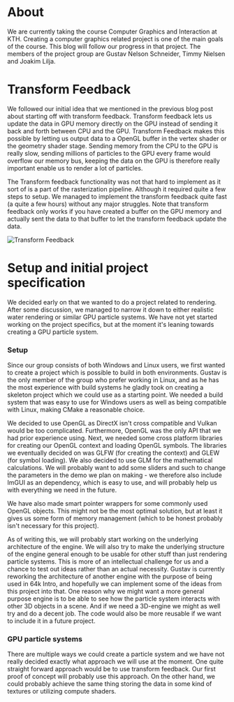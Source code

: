 About
=====

We are currently taking the course Computer Graphics and Interaction
at KTH.  Creating a computer graphics related project is one of the
main goals of the course. This blog will follow our progress in that
project. The members of the project group are Gustav Nelson Schneider,
Timmy Nielsen and Joakim Lilja.

Transform Feedback
==================
We followed our initial idea that we mentioned in the previous blog
post about starting off with transform feedback. Transform feedback
lets us update the data in GPU memory directly on the GPU instead of
sending it back and forth between CPU and the GPU. Transform Feedback
makes this possible by letting us output data to a OpenGL buffer in
the vertex shader or the geometry shader stage. Sending memory from
the CPU to the GPU is really slow, sending millions of particles to
the GPU every frame would overflow our memory bus, keeping the data on
the GPU is therefore really important enable us to render a lot of
particles.

The Transform feedback functionality was not that hard to implement as
it sort of is a part of the rasterization pipeline. Although it
required quite a few steps to setup. We managed to implement the
transform feedback quite fast (a quite a few hours) without any major
struggles. Note that transform feedback only works if you have created
a buffer on the GPU memory and actually sent the data to that buffer
to let the transform feedback update the data.

![Transform Feedback](https://i.stack.imgur.com/aUXj6.png)

Setup and initial project specification
=======================================

We decided early on that we wanted to do a project related to 
rendering. After some discussion, we managed to narrow it down to either
realistic water rendering or similar GPU particle systems. We have not yet
started working on the project specifics, but at the moment it's
leaning towards creating a GPU particle system.

### Setup

Since our group consists of both Windows and Linux users, we first wanted
to create a project which is possible to build in both environments.
Gustav is the only member of the group who prefer working in Linux,
and as he has the most experience with build systems he gladly
took on creating a skeleton project which we could use as a starting point.
We needed a build system that was easy to use for Windows users as well as
being compatible with Linux, making CMake a reasonable choice.

We decided to use OpenGL as DirectX isn't cross compatible and Vulkan
would be too complicated. Furthermore, OpenGL was the only API that we
had prior experience using. Next, we needed some cross platform libraries
for creating our OpenGL context and loading OpenGL symbols. The libraries
we eventually decided on was GLFW (for creating the context) and GLEW 
(for symbol loading). We also decided to use GLM for the mathematical
calculations. We will probably want to add some sliders and such to
change the parameters in the demo we plan on making - we therefore
also include ImGUI as an dependency, which is easy to use, and
will probably help us with everything we need in the future.

We have also made smart pointer wrappers for some
commonly used OpenGL objects. This might not be the most optimal
solution, but at least it gives us some form of memory management
(which to be honest probably isn't necessary for this project).

As of writing this, we will probably start working on the underlying
architecture of the engine. We will also try to make the underlying
structure of the engine general enough to be usable for other stuff
than just rendering particle systems. This is more of an intellectual 
challenge for us and a chance to test out ideas rather than an
actual necessity. Gustav is currently reworking the architecture of another
engine with the purpose of being used in 64k Intro, and hopefully we can
implement some of the ideas from this project into that. One reason
why we might want a more general purpose engine is to be able to
see how the particle system interacts with other 3D objects in a scene.
And if we need a 3D-engine we might as well try and do a decent job.
The code would also be more reusable if we want to include it in a 
future project.

### GPU particle systems

There are multiple ways we could create a particle system and we have
not really decided exactly what approach we will use at the
moment. One quite straight forward approach would be to use transform
feedback. Our first proof of concept will probably use this
approach. On the other hand, we could probably achieve the same thing
storing the data in some kind of textures or utilizing compute
shaders.
